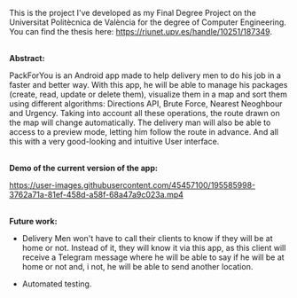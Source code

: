 This is the project I've developed as my Final Degree Project on the Universitat Politècnica de València for the degree of Computer Engineering. You can find the thesis here: https://riunet.upv.es/handle/10251/187349.

<br>
<b> Abstract: </b>

PackForYou is an Android app made to help delivery men to do his job in a faster and better way. With this app, he will be able to manage his packages (create, read, update or delete them), visualize them in a map and sort them using different algorithms: Directions API, Brute Force, Nearest Neoghbour and Urgency. Taking into account all these operations, the route drawn on the map will change automatically. The delivery man will also be able to access to a preview mode, letting him follow the route in advance. And all this with a very good-looking and intuitive User interface.

<br>
<b>Demo of the current version of the app:</b>
<br>

https://user-images.githubusercontent.com/45457100/195585998-3762a71a-81ef-458d-a58f-68a47a9c023a.mp4


<br>
<b>Future work:</b>

- Delivery Men won't have to call their clients to know if they will be at home or not. Instead of it, they will know it via this app, as this client will receive a Telegram message where he will be able to say if he will be at home or not and, i not, he will be able to send another location.

- Automated testing.
